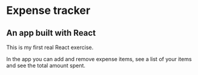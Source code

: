 # Expense tracker

## An app built with React

This is my first real React exercise.

In the app you can add and remove expense items, see a list of your items and see the total amount spent.

